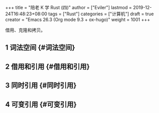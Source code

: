 +++
title = "陪老 K 学 Rust (四)"
author = ["Eviler"]
lastmod = 2019-12-24T16:48:23+08:00
tags = ["Rust"]
categories = ["计算机"]
draft = true
creator = "Emacs 26.3 (Org mode 9.3 + ox-hugo)"
weight = 1001
+++

借用、克隆和拷贝。

<!--more-->


## <span class="section-num">1</span> 词法空间 {#词法空间}


## <span class="section-num">2</span> 借用和引用 {#借用和引用}


## <span class="section-num">3</span> 同时引用 {#同时引用}


## <span class="section-num">4</span> 可变引用 {#可变引用}
